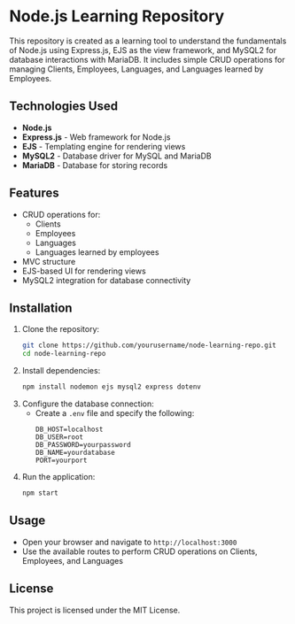 # Node.js Learning Repository

This repository is created as a learning tool to understand the fundamentals of Node.js using Express.js, EJS as the view framework, and MySQL2 for database interactions with MariaDB. It includes simple CRUD operations for managing Clients, Employees, Languages, and Languages learned by Employees.

## Technologies Used

- **Node.js**
- **Express.js** - Web framework for Node.js
- **EJS** - Templating engine for rendering views
- **MySQL2** - Database driver for MySQL and MariaDB
- **MariaDB** - Database for storing records

## Features

- CRUD operations for:
  - Clients
  - Employees
  - Languages
  - Languages learned by employees
- MVC structure
- EJS-based UI for rendering views
- MySQL2 integration for database connectivity

## Installation

1. Clone the repository:
   ```bash
   git clone https://github.com/yourusername/node-learning-repo.git
   cd node-learning-repo
   ```
2. Install dependencies:
   ```bash
   npm install nodemon ejs mysql2 express dotenv
   ```
3. Configure the database connection:
   - Create a `.env` file and specify the following:
     ```env
     DB_HOST=localhost
     DB_USER=root
     DB_PASSWORD=yourpassword
     DB_NAME=yourdatabase
     PORT=yourport
     ```
4. Run the application:
   ```bash
   npm start
   ```

## Usage

- Open your browser and navigate to `http://localhost:3000`
- Use the available routes to perform CRUD operations on Clients, Employees, and Languages

## License

This project is licensed under the MIT License.

